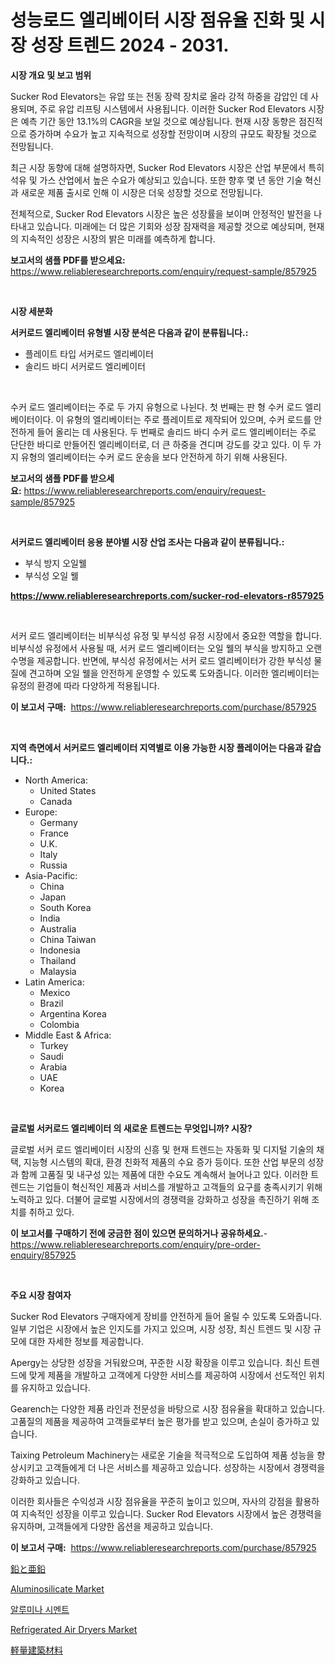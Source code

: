 <p><h1>성능로드 엘리베이터 시장 점유율 진화 및 시장 성장 트렌드 2024 - 2031.</h1></p><p><strong>시장 개요 및 보고 범위</strong></p>
<p><p>Sucker Rod Elevators는 유압 또는 전동 장력 장치로 올라 강적 하중을 감압인 데 사용되며, 주로 유압 리프팅 시스템에서 사용됩니다. 이러한 Sucker Rod Elevators 시장은 예측 기간 동안 13.1%의 CAGR을 보일 것으로 예상됩니다. 현재 시장 동향은 점진적으로 증가하며 수요가 높고 지속적으로 성장할 전망이며 시장의 규모도 확장될 것으로 전망됩니다.</p><p>최근 시장 동향에 대해 설명하자면, Sucker Rod Elevators 시장은 산업 부문에서 특히 석유 및 가스 산업에서 높은 수요가 예상되고 있습니다. 또한 향후 몇 년 동안 기술 혁신과 새로운 제품 출시로 인해 이 시장은 더욱 성장할 것으로 전망됩니다.</p><p>전체적으로, Sucker Rod Elevators 시장은 높은 성장률을 보이며 안정적인 발전을 나타내고 있습니다. 미래에는 더 많은 기회와 성장 잠재력을 제공할 것으로 예상되며, 현재의 지속적인 성장은 시장의 밝은 미래를 예측하게 합니다.</p></p>
<p><strong>보고서의 샘플 PDF를 받으세요:</strong> <a href="https://www.reliableresearchreports.com/enquiry/request-sample/857925">https://www.reliableresearchreports.com/enquiry/request-sample/857925</a></p>
<p>&nbsp;</p>
<p><strong>시장 세분화</strong></p>
<p><strong>서커로드 엘리베이터 유형별 시장 분석은 다음과 같이 분류됩니다.:</strong></p>
<p><ul><li>플레이트 타입 서커로드 엘리베이터</li><li>솔리드 바디 서커로드 엘리베이터</li></ul></p>
<p>&nbsp;</p>
<p><p>수커 로드 엘리베이터는 주로 두 가지 유형으로 나뉜다. 첫 번째는 판 형 수커 로드 엘리베이터이다. 이 유형의 엘리베이터는 주로 플레이트로 제작되어 있으며, 수커 로드를 안전하게 들어 올리는 데 사용된다. 두 번째로 솔리드 바디 수커 로드 엘리베이터는 주로 단단한 바디로 만들어진 엘리베이터로, 더 큰 하중을 견디며 강도를 갖고 있다. 이 두 가지 유형의 엘리베이터는 수커 로드 운송을 보다 안전하게 하기 위해 사용된다.</p></p>
<p><strong>보고서의 샘플 PDF를 받으세요:</strong>&nbsp;<a href="https://www.reliableresearchreports.com/enquiry/request-sample/857925">https://www.reliableresearchreports.com/enquiry/request-sample/857925</a></p>
<p>&nbsp;</p>
<p><strong> 서커로드 엘리베이터 응용 분야별 시장 산업 조사는 다음과 같이 분류됩니다.:</strong></p>
<p><ul><li>부식 방지 오일웰</li><li>부식성 오일 웰</li></ul></p>
<p><strong><a href="https://www.reliableresearchreports.com/sucker-rod-elevators-r857925">https://www.reliableresearchreports.com/sucker-rod-elevators-r857925</a></strong></p>
<p>&nbsp;</p>
<p><p>서커 로드 엘리베이터는 비부식성 유정 및 부식성 유정 시장에서 중요한 역할을 합니다. 비부식성 유정에서 사용될 때, 서커 로드 엘리베이터는 오일 웰의 부식을 방지하고 오랜 수명을 제공합니다. 반면에, 부식성 유정에서는 서커 로드 엘리베이터가 강한 부식성 물질에 견고하며 오일 웰을 안전하게 운영할 수 있도록 도와줍니다. 이러한 엘리베이터는 유정의 환경에 따라 다양하게 적용됩니다.</p></p>
<p><strong>이 보고서 구매:</strong>&nbsp; <a href="https://www.reliableresearchreports.com/purchase/857925">https://www.reliableresearchreports.com/purchase/857925</a></p>
<p>&nbsp;</p>
<p><strong>지역 측면에서 서커로드 엘리베이터 지역별로 이용 가능한 시장 플레이어는 다음과 같습니다.:</strong></p>
<p><ul>
    <li>
        North America:
        <ul>
            <li>United States</li>
            <li>Canada</li>
        </ul>
    </li>
    <li>
        Europe:
        <ul>
            <li>Germany</li>
            <li>France</li>
            <li>U.K.</li>
            <li>Italy</li>
            <li>Russia</li>
        </ul>
    </li>
    <li>
        Asia-Pacific:
        <ul>
            <li>China</li>
            <li>Japan</li>
            <li>South Korea</li>
            <li>India</li>
            <li>Australia</li>
            <li>China Taiwan</li>
            <li>Indonesia</li>
            <li>Thailand</li>
            <li>Malaysia</li>
        </ul>
    </li>
    <li>
        Latin America:
        <ul>
            <li>Mexico</li>
            <li>Brazil</li>
            <li>Argentina Korea</li>
            <li>Colombia</li>
        </ul>
    </li>
    <li>
        Middle East & Africa:
        <ul>
            <li>Turkey</li>
            <li>Saudi</li>
            <li>Arabia</li>
            <li>UAE</li>
            <li>Korea</li>
        </ul>
    </li>
    </ul></p>
<p>&nbsp;</p>
<p><strong>글로벌 서커로드 엘리베이터 의 새로운 트렌드는 무엇입니까? 시장?</strong></p>
<p><p>글로벌 서커 로드 엘리베이터 시장의 신흥 및 현재 트렌드는 자동화 및 디지털 기술의 채택, 지능형 시스템의 확대, 환경 친화적 제품의 수요 증가 등이다. 또한 산업 부문의 성장과 함께 고품질 및 내구성 있는 제품에 대한 수요도 계속해서 늘어나고 있다. 이러한 트렌드는 기업들이 혁신적인 제품과 서비스를 개발하고 고객들의 요구를 충족시키기 위해 노력하고 있다. 더불어 글로벌 시장에서의 경쟁력을 강화하고 성장을 촉진하기 위해 조치를 취하고 있다.</p></p>
<p><strong>이 보고서를 구매하기 전에 궁금한 점이 있으면 문의하거나 공유하세요.</strong>- <a href="https://www.reliableresearchreports.com/enquiry/pre-order-enquiry/857925">https://www.reliableresearchreports.com/enquiry/pre-order-enquiry/857925</a></p>
<p>&nbsp;</p>
<p><strong>주요 시장 참여자</strong></p>
<p><p>Sucker Rod Elevators 구매자에게 장비를 안전하게 들어 올릴 수 있도록 도와줍니다. 일부 기업은 시장에서 높은 인지도를 가지고 있으며, 시장 성장, 최신 트렌드 및 시장 규모에 대한 자세한 정보를 제공합니다.</p><p>Apergy는 상당한 성장을 거둬왔으며, 꾸준한 시장 확장을 이루고 있습니다. 최신 트렌드에 맞게 제품을 개발하고 고객에게 다양한 서비스를 제공하여 시장에서 선도적인 위치를 유지하고 있습니다. </p><p>Gearench는 다양한 제품 라인과 전문성을 바탕으로 시장 점유율을 확대하고 있습니다. 고품질의 제품을 제공하여 고객들로부터 높은 평가를 받고 있으며, 손실이 증가하고 있습니다. </p><p>Taixing Petroleum Machinery는 새로운 기술을 적극적으로 도입하여 제품 성능을 향상시키고 고객들에게 더 나은 서비스를 제공하고 있습니다. 성장하는 시장에서 경쟁력을 강화하고 있습니다.</p><p>이러한 회사들은 수익성과 시장 점유율을 꾸준히 높이고 있으며, 자사의 강점을 활용하여 지속적인 성장을 이루고 있습니다. Sucker Rod Elevators 시장에서 높은 경쟁력을 유지하며, 고객들에게 다양한 옵션을 제공하고 있습니다.</p></p>
<p><strong>이 보고서 구매:</strong>&nbsp;&nbsp;<a href="https://www.reliableresearchreports.com/purchase/857925">https://www.reliableresearchreports.com/purchase/857925</a></p>
<p><p><a href="https://github.com/mcbeesbxa270/Market-Research-Report-List-1/blob/main/382051220886.md">鉛と亜鉛</a></p><p><a href="https://issuu.com/reportprime-2/docs/aluminosilicate-market-size-2030.pptx">Aluminosilicate Market</a></p><p><a href="https://github.com/xvz497517413/Market-Research-Report-List-1/blob/main/660615219381.md">알루미나 시멘트</a></p><p><a href="https://github.com/mahnoor2003/Market-Research-Report-List-3/blob/main/refrigerated-air-dryers-market.md">Refrigerated Air Dryers Market</a></p><p><a href="https://github.com/EmoryYundt1935/Market-Research-Report-List-1/blob/main/199406720887.md">軽量建築材料</a></p></p>